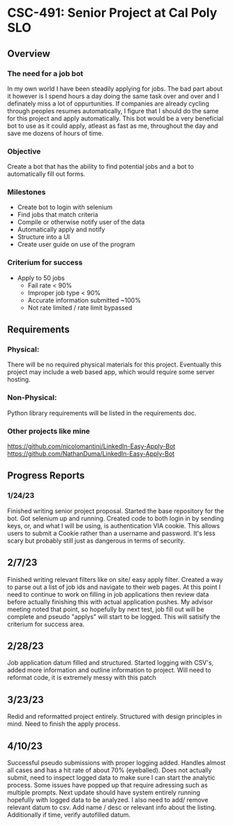 # CSC-491: Senior Project at Cal Poly SLO

## Overview

### The need for a job bot

In my own world I have been steadily applying for jobs. The bad part about it however is I spend hours a day doing the same task over and over and I definately miss a lot of oppurtunities. If companies are already cycling through peoples resumes automatically, I figure that I should do the same for this project and apply automatically. This bot would be a very beneficial bot to use as it could apply, atleast as fast as me, throughout the day and save me dozens of hours of time.

### Objective

Create a bot that has the ability to find potential jobs and a bot to automatically fill out forms.

### Milestones

- Create bot to login with selenium
- Find jobs that match criteria
- Compile or otherwise notify user of the data
- Automatically apply and notify
- Structure into a UI
- Create user guide on use of the program

### Criterium for success
- Apply to 50 jobs
    - Fail rate < 90%
    - Improper job type < 90%
    - Accurate information submitted ~100%
    - Not rate limited / rate limit bypassed


## Requirements

### Physical:
There will be no required physical materials for this project. Eventually this project may include a web based app, which would require some server hosting.

### Non-Physical:
Python library requirements will be listed in the requirements doc.

### Other projects like mine
https://github.com/nicolomantini/LinkedIn-Easy-Apply-Bot
https://github.com/NathanDuma/LinkedIn-Easy-Apply-Bot

## Progress Reports

### 1/24/23
Finished writing senior project proposal. Started the base repository for the bot. Got selenium up and running. Created code to both login in by sending keys, or, and what I will be using, is authentication VIA cookie. This allows users to submit a Cookie rather than a username and password. It's less scary but probably still just as dangerous in terms of security.

## 2/7/23
Finished writing relevant filters like on site/ easy apply filter. Created a way to parse out a list of job ids and navigate to their web pages. At this point I need to continue to work on filling in job applications then review data before actually finishing this with actual application pushes. My advisor meeting noted that point, so hopefully by next test, job fill out will be complete and pseudo "applys" will start to be logged. This will satisify the criterium for success area.

## 2/28/23
Job application datum filled and structured. Started logging with CSV's, added more information and outline information to project. Will need to reformat code, it is extremely messy with this patch

## 3/23/23
Redid and reformatted project entirely. Structured with design principles in mind. Need to finish the apply process.

## 4/10/23
Successful pseudo submissions with proper logging added. Handles almost all cases and has a hit rate of about 70% (eyeballed). Does not actually submit, need to inspect logged data to make sure I can start the analytic process. Some issues have popped up that require adressing such as multiple prompts. Next update should have system entirely running hopefully with logged data to be analyzed. I also need to add/ remove relevant datum to csv. Add name / desc or relevant info about the listing. Additionally if time, verify autofilled datum.